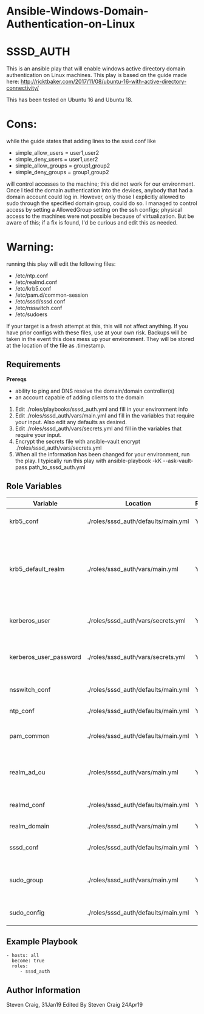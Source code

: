 # Ansible-Windows-Domain-Authentication-on-Linux

SSSD_AUTH
=========

This is an ansible play that will enable windows active directory domain authentication on Linux machines. This play is based on the guide made here: http://ricktbaker.com/2017/11/08/ubuntu-16-with-active-directory-connectivity/

This has been tested on Ubuntu 16 and Ubuntu 18.

# Cons:
while the guide states that adding lines to the sssd.conf like
 - simple_allow_users = user1,user2
 - simple_deny_users = user1,user2
 - simple_allow_groups = group1,group2
 - simple_deny_groups = group1,group2

will control accesses to the machine; this did not work for our environment. Once I tied the domain authentication into the devices, anybody that had a domain account could log in. However, only those I explicitly allowed to sudo through the specified domain group, could do so. I managed to control access by setting a AllowedGroup setting on the ssh configs; physical access to the machines were not possible because of virtualization. But be aware of this; if a fix is found, I'd be curious and edit this as needed.

# Warning:
running this play will edit the following files:
  - /etc/ntp.conf
  - /etc/realmd.conf
  - /etc/krb5.conf
  - /etc/pam.d/common-session
  - /etc/sssd/sssd.conf
  - /etc/nsswitch.conf
  - /etc/sudoers

If your target is a fresh attempt at this, this will not affect anything. If you have prior configs with these files, use at your own risk. Backups will be taken in the event this does mess up your environment. They will be stored at the location of the file as <file>.timestamp.

Requirements
------------
**Prereqs**
- ability to ping and DNS resolve the domain/domain controller(s)
- an account capable of adding clients to the domain

1. Edit ./roles/playbooks/sssd_auth.yml and fill in your environment info
2. Edit ./roles/sssd_auth/vars/main.yml and fill in the variables that require your input. Also edit any defaults as desired.
2. Edit ./roles/sssd_auth/vars/secrets.yml and fill in the variables that require your input.
3. Encrypt the secrets file with ansible-vault encrypt ./roles/sssd_auth/vars/secrets.yml
4. When all the information has been changed for your environment, run the play. I typically run this play with ansible-playbook -kK --ask-vault-pass path_to_sssd_auth.yml

Role Variables
--------------

| Variable  | Location | Required | Default | Description
| ------------- | ------------- | ------------- | ------------- | ------------- |
| krb5_conf | ./roles/sssd_auth/defaults/main.yml | Yes | /etc/krb5.conf | Path to the krb5 configuration |
| krb5_default_realm  | ./roles/sssd_auth/vars/main.yml | Yes  | N/A | where the kerberos authentication occurs (typically same as realm_domain). Must be in all CAPS. |
| kerberos_user | ./roles/sssd_auth/vars/secrets.yml | Yes | N/A | The user that can add computers to the domain |
| kerberos_user_password | ./roles/sssd_auth/vars/secrets.yml | Yes | N/A | The password of the user that can add computers to the domain |
| nsswitch_conf | ./roles/sssd_auth/defaults/main.yml | Yes | /etc/nsswitch.conf | Path to the nsswitch configuration |
| ntp_conf | ./roles/sssd_auth/defaults/main.yml | Yes | /etc/ntp.conf | Path to the ntp configuration |
| pam_common | ./roles/sssd_auth/defaults/main.yml | Yes | /etc/pam.d/common-session | Path to the pam common-session configuration |
| realm_ad_ou | ./roles/sssd_auth/vars/main.yml |Yes | N/A | the OU or CN (in LDAP form) to place the PC when joined to the domain |
| realmd_conf | ./roles/sssd_auth/defaults/main.yml | Yes | /etc/realmd.conf | Path to the realmd configuration |
| realm_domain  | ./roles/sssd_auth/vars/main.yml | Yes  | N/A | used to hold your domain |
| sssd_conf | ./roles/sssd_auth/defaults/main.yml | Yes | /etc/sssd/sssd.conf | Path to the sssd configuration |
| sudo_group | ./roles/sssd_auth/vars/main.yml |Yes | N/A | Adds the specified group to allow the ability to sudo|
| sudo_config | ./roles/sssd_auth/defaults/main.yml | Yes | /etc/sudoers | Path to the sudoers configuration |

Example Playbook
----------------

    - hosts: all
      become: true
      roles:
         - sssd_auth

Author Information
------------------

Steven Craig, 31Jan19
Edited By Steven Craig 24Apr19
